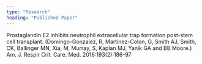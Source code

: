 ```yaml
---
type: "Research"
heading: "Published Paper"
---
```


Prostaglandin E2 inhibits neutrophil extracellular trap formation post-stem cell transplant. 
(Domingo-Gonzalez, R, Martinez-Colon, G, Smith AJ, Smith, CK, Ballinger MN, Xia, M, Murray, S, Kaplan MJ, Yanik GA and BB Moore.)
Am. J. Respir Crit. Care. Med. 2016:193(2):186-97

